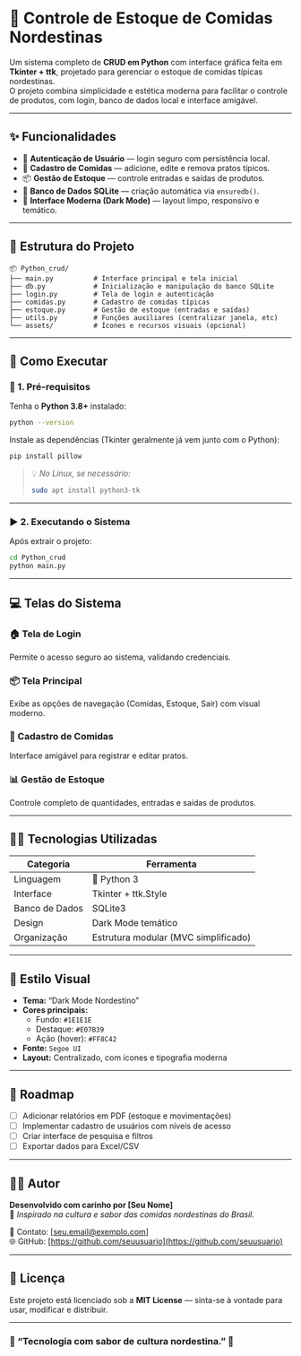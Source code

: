 # 🍲 Controle de Estoque de Comidas Nordestinas

Um sistema completo de **CRUD em Python** com interface gráfica feita em **Tkinter + ttk**, projetado para gerenciar o estoque de comidas típicas nordestinas.  
O projeto combina simplicidade e estética moderna para facilitar o controle de produtos, com login, banco de dados local e interface amigável.

---

## ✨ Funcionalidades

- 🔐 **Autenticação de Usuário** — login seguro com persistência local.  
- 🍛 **Cadastro de Comidas** — adicione, edite e remova pratos típicos.  
- 📦 **Gestão de Estoque** — controle entradas e saídas de produtos.  
- 🧾 **Banco de Dados SQLite** — criação automática via `ensuredb()`.  
- 🎨 **Interface Moderna (Dark Mode)** — layout limpo, responsivo e temático.  

---

## 🧱 Estrutura do Projeto

```
📦 Python_crud/
├── main.py          # Interface principal e tela inicial
├── db.py            # Inicialização e manipulação do banco SQLite
├── login.py         # Tela de login e autenticação
├── comidas.py       # Cadastro de comidas típicas
├── estoque.py       # Gestão de estoque (entradas e saídas)
├── utils.py         # Funções auxiliares (centralizar janela, etc)
└── assets/          # Ícones e recursos visuais (opcional)
```

---

## 🚀 Como Executar

### 🔧 1. Pré-requisitos

Tenha o **Python 3.8+** instalado:

```bash
python --version
```

Instale as dependências (Tkinter geralmente já vem junto com o Python):

```bash
pip install pillow
```

> 💡 *No Linux, se necessário:*
> ```bash
> sudo apt install python3-tk
> ```

---

### ▶️ 2. Executando o Sistema

Após extrair o projeto:

```bash
cd Python_crud
python main.py
```

---

## 💻 Telas do Sistema

### 🏠 Tela de Login
Permite o acesso seguro ao sistema, validando credenciais.

### 📦 Tela Principal
Exibe as opções de navegação (Comidas, Estoque, Sair) com visual moderno.

### 🍛 Cadastro de Comidas
Interface amigável para registrar e editar pratos.

### 📊 Gestão de Estoque
Controle completo de quantidades, entradas e saídas de produtos.

---

## 🧑‍💻 Tecnologias Utilizadas

| Categoria | Ferramenta |
|------------|-------------|
| Linguagem | 🐍 Python 3 |
| Interface | Tkinter + ttk.Style |
| Banco de Dados | SQLite3 |
| Design | Dark Mode temático |
| Organização | Estrutura modular (MVC simplificado) |

---

## 🎨 Estilo Visual

- **Tema:** “Dark Mode Nordestino”  
- **Cores principais:**  
  - Fundo: `#1E1E1E`  
  - Destaque: `#E07B39`  
  - Ação (hover): `#FF8C42`  
- **Fonte:** `Segoe UI`  
- **Layout:** Centralizado, com ícones e tipografia moderna  

---

## 🧩 Roadmap

- [ ] Adicionar relatórios em PDF (estoque e movimentações)  
- [ ] Implementar cadastro de usuários com níveis de acesso  
- [ ] Criar interface de pesquisa e filtros  
- [ ] Exportar dados para Excel/CSV  

---

## 👨‍🍳 Autor

**Desenvolvido com carinho por [Seu Nome]**  
💬 *Inspirado na cultura e sabor das comidas nordestinas do Brasil.*  

📧 Contato: [seu.email@exemplo.com]  
🌐 GitHub: [https://github.com/seuusuario](https://github.com/seuusuario)

---

## 🪪 Licença

Este projeto está licenciado sob a **MIT License** — sinta-se à vontade para usar, modificar e distribuir.

---

### 🖤 “Tecnologia com sabor de cultura nordestina.” 🌵
